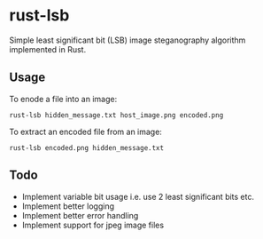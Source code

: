 # rust-lsb
Simple least significant bit (LSB) image steganography algorithm implemented in Rust.

## Usage

To enode a file into an image:

```console
rust-lsb hidden_message.txt host_image.png encoded.png
```

To extract an encoded file from an image:

```console
rust-lsb encoded.png hidden_message.txt
```

## Todo

- Implement variable bit usage i.e. use 2 least significant bits etc.
- Implement better logging
- Implement better error handling
- Implement support for jpeg image files
